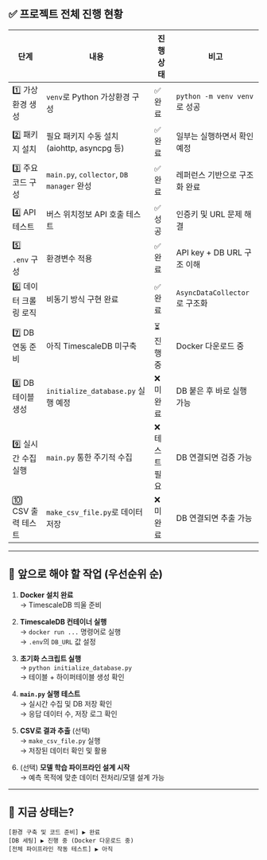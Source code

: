 ## ✅ 프로젝트 전체 진행 현황

| 단계 | 내용 | 진행 상태 | 비고 |
|------|------|-----------|------|
| 1️⃣ 가상환경 생성 | `venv`로 Python 가상환경 구성 | ✅ 완료 | `python -m venv venv`로 성공 |
| 2️⃣ 패키지 설치 | 필요 패키지 수동 설치 (aiohttp, asyncpg 등) | ✅ 완료 | 일부는 실행하면서 확인 예정 |
| 3️⃣ 주요 코드 구성 | `main.py`, `collector`, `DB manager` 완성 | ✅ 완료 | 레퍼런스 기반으로 구조화 완료 |
| 4️⃣ API 테스트 | 버스 위치정보 API 호출 테스트 | ✅ 성공 | 인증키 및 URL 문제 해결 |
| 5️⃣ `.env` 구성 | 환경변수 적용 | ✅ 완료 | API key + DB URL 구조 이해 |
| 6️⃣ 데이터 크롤링 로직 | 비동기 방식 구현 완료 | ✅ 완료 | `AsyncDataCollector`로 구조화 |
| 7️⃣ DB 연동 준비 | 아직 TimescaleDB 미구축 | ⏳ 진행 중 | Docker 다운로드 중 |
| 8️⃣ DB 테이블 생성 | `initialize_database.py` 실행 예정 | ❌ 미완료 | DB 붙은 후 바로 실행 가능 |
| 9️⃣ 실시간 수집 실행 | `main.py` 통한 주기적 수집 | ❌ 테스트 필요 | DB 연결되면 검증 가능 |
| 🔟 CSV 출력 테스트 | `make_csv_file.py`로 데이터 저장 | ❌ 미완료 | DB 연결되면 추출 가능 |

---

## 🧩 앞으로 해야 할 작업 (우선순위 순)

1. **Docker 설치 완료**  
   → TimescaleDB 띄울 준비

2. **TimescaleDB 컨테이너 실행**  
   → `docker run ...` 명령어로 실행  
   → `.env`의 `DB_URL` 값 설정

3. **초기화 스크립트 실행**  
   → `python initialize_database.py`  
   → 테이블 + 하이퍼테이블 생성 확인

4. **`main.py` 실행 테스트**  
   → 실시간 수집 및 DB 저장 확인  
   → 응답 데이터 수, 저장 로그 확인

5. **CSV로 결과 추출** (선택)  
   → `make_csv_file.py` 실행  
   → 저장된 데이터 확인 및 활용

6. (선택) **모델 학습 파이프라인 설계 시작**  
   → 예측 목적에 맞춘 데이터 전처리/모델 설계 가능

---

## 🧭 지금 상태는?

```text
[환경 구축 및 코드 준비] ▶️ 완료
[DB 세팅] ▶️ 진행 중 (Docker 다운로드 중)
[전체 파이프라인 작동 테스트] ▶️ 아직
```
